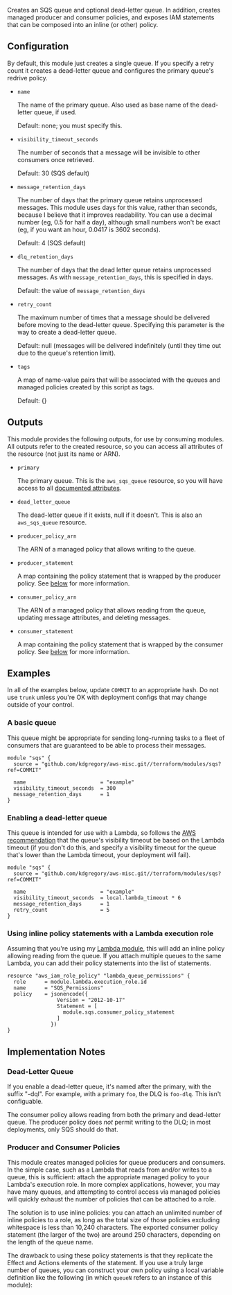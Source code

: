 Creates an SQS queue and optional dead-letter queue. In addition, creates managed
producer and consumer policies, and exposes IAM statements that can be composed
into an inline (or other) policy.


## Configuration

By default, this module just creates a single queue. If you specify a retry count
it creates a dead-letter queue and configures the primary queue's redrive policy.

* `name`

  The name of the primary queue. Also used as base name of the dead-letter queue,
  if used.

  Default: none; you must specify this.

* `visibility_timeout_seconds`

  The number of seconds that a message will be invisible to other consumers once
  retrieved.

  Default: 30 (SQS default)

* `message_retention_days`

  The number of days that the primary queue retains unprocessed messages. This module
  uses days for this value, rather than seconds, because I believe that it improves
  readability. You can use a decimal number (eg, 0.5 for half a day), although small
  numbers won't be exact (eg, if you want an hour, 0.0417 is 3602 seconds).

  Default: 4 (SQS default)

* `dlq_retention_days`

  The number of days that the dead letter queue retains unprocessed messages. As with
  `message_retention_days`, this is specified in days.

  Default: the value of `message_retention_days`

* `retry_count`

  The maximum number of times that a message should be delivered before moving
  to the dead-letter queue. Specifying this parameter is the way to create a
  dead-letter queue.

  Default: null (messages will be delivered indefinitely (until they time out
  due to the queue's retention limit).

* `tags`

  A map of name-value pairs that will be associated with the queues and managed
  policies created by this script as tags.

  Default: {}


## Outputs

This module provides the following outputs, for use by consuming modules. All outputs
refer to the created resource, so you can access all attributes of the resource (not
just its name or ARN).

* `primary`

  The primary queue. This is the `aws_sqs_queue` resource, so you will have access to
  all [documented attributes](https://registry.terraform.io/providers/hashicorp/aws/latest/docs/resources/sqs_queue).

* `dead_letter_queue`

  The dead-letter queue if it exists, null if it doesn't. This is also an `aws_sqs_queue`
  resource.

* `producer_policy_arn`

  The ARN of a managed policy that allows writing to the queue.

* `producer_statement`

  A map containing the policy statement that is wrapped by the producer policy. See
  [below](#) for more information.

* `consumer_policy_arn`

  The ARN of a managed policy that allows reading from the queue, updating message
  attributes, and deleting messages.

* `consumer_statement`

  A map containing the policy statement that is wrapped by the consumer policy. See
  [below](#) for more information.


## Examples

In all of the examples below, update `COMMIT` to an appropriate hash. Do not use `trunk`
unless you're OK with deployment configs that may change outside of your control.


### A basic queue

This queue might be appropriate for sending long-running tasks to a fleet of consumers
that are guaranteed to be able to process their messages.


```
module "sqs" {
  source = "github.com/kdgregory/aws-misc.git//terraform/modules/sqs?ref=COMMIT"

  name                        = "example"
  visibility_timeout_seconds  = 300
  message_retention_days      = 1
}
```


### Enabling a dead-letter queue

This queue is intended for use with a Lambda, so follows the [AWS
recommendation](https://docs.aws.amazon.com/lambda/latest/dg/with-sqs.html#events-sqs-queueconfig)
that the queue's visibility timeout be based on the Lambda timeout (if you don't
do this, and specify a visibility timeout for the queue that's lower than the Lambda
timeout, your deployment will fail).


```
module "sqs" {
  source = "github.com/kdgregory/aws-misc.git//terraform/modules/sqs?ref=COMMIT"

  name                        = "example"
  visibility_timeout_seconds  = local.lambda_timeout * 6
  message_retention_days      = 1
  retry_count                 = 5
}
```


### Using inline policy statements with a Lambda execution role

Assuming that you're using my [Lambda module](../lambda), this will add an inline
policy allowing reading from the queue. If you attach multiple queues to the same
Lambda, you can add their policy statements into the list of statements.

```
resource "aws_iam_role_policy" "lambda_queue_permissions" {
  role      = module.lambda.execution_role.id
  name      = "SQS_Permissions"
  policy    = jsonencode({
                Version = "2012-10-17"
                Statement = [
                  module.sqs.consumer_policy_statement
                ]
              })
}
```


## Implementation Notes

### Dead-Letter Queue

If you enable a dead-letter queue, it's named after the primary, with the suffix "-dql".
For example, with a primary `foo`, the DLQ is `foo-dlq`. This isn't configuable.

The consumer policy allows reading from both the primary and dead-letter queue. The
producer policy does _not_ permit writing to the DLQ; in most deployments, only SQS
should do that.


### Producer and Consumer Policies

This module creates managed policies for queue producers and consumers. In the simple
case, such as a Lambda that reads from and/or writes to a queue, this is sufficient:
attach the appropriate managed policy to your Lambda's execution role. In more complex
applications, however, you may have many queues, and attempting to control access via
managed policies will quickly exhaust the number of policies that can be attached to
a role.

The solution is to use inline policies: you can attach an unlimited number of inline
policies to a role, as long as the total size of those policies excluding whitespace
is less than 10,240 characters. The exported consumer policy statement (the larger of
the two) are around 250 characters, depending on the length of the queue name.

The drawback to using these policy statements is that they replicate the Effect and
Actions elements of the statement. If you use a truly large number of queues, you
can construct your own policy using a local variable definition like the following
(in which `queueN` refers to an instance of this module):

```
```
